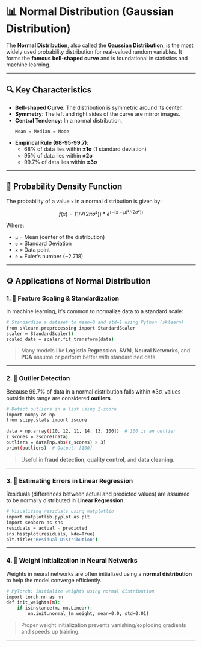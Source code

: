 # 📊 Normal Distribution (Gaussian Distribution)

The **Normal Distribution**, also called the **Gaussian Distribution**, is the most widely used probability distribution for real-valued random variables. It forms the **famous bell-shaped curve** and is foundational in statistics and machine learning.

---

## 🔍 Key Characteristics

- **Bell-shaped Curve**: The distribution is symmetric around its center.
- **Symmetry**: The left and right sides of the curve are mirror images.
- **Central Tendency**: In a normal distribution,
  ```
  Mean = Median = Mode
  ```
- **Empirical Rule (68-95-99.7)**:
  - 68% of data lies within **±1σ** (1 standard deviation)
  - 95% of data lies within **±2σ**
  - 99.7% of data lies within **±3σ**

---

## 📐 Probability Density Function

The probability of a value `x` in a normal distribution is given by:

```math
f(x) = (1 / √(2πσ²)) * e^(-(x - μ)² / (2σ²))
```

Where:

- `μ` = Mean (center of the distribution)
- `σ` = Standard Deviation
- `x` = Data point
- `e` = Euler’s number (~2.718)

---

## ⚙️ Applications of Normal Distribution

### 1. 🧮 Feature Scaling & Standardization

In machine learning, it's common to normalize data to a standard scale:

```bash
# Standardize a dataset to mean=0 and std=1 using Python (sklearn)
from sklearn.preprocessing import StandardScaler
scaler = StandardScaler()
scaled_data = scaler.fit_transform(data)
```

> Many models like **Logistic Regression**, **SVM**, **Neural Networks**, and **PCA** assume or perform better with standardized data.

---

### 2. 🚨 Outlier Detection

Because 99.7% of data in a normal distribution falls within ±3σ, values outside this range are considered **outliers**.

```bash
# Detect outliers in a list using Z-score
import numpy as np
from scipy.stats import zscore

data = np.array([10, 12, 11, 14, 13, 100])  # 100 is an outlier
z_scores = zscore(data)
outliers = data[np.abs(z_scores) > 3]
print(outliers)  # Output: [100]
```

> Useful in **fraud detection**, **quality control**, and **data cleaning**.

---

### 3. 📏 Estimating Errors in Linear Regression

Residuals (differences between actual and predicted values) are assumed to be normally distributed in **Linear Regression**.

```bash
# Visualizing residuals using matplotlib
import matplotlib.pyplot as plt
import seaborn as sns
residuals = actual - predicted
sns.histplot(residuals, kde=True)
plt.title("Residual Distribution")
```

---

### 4. 🧠 Weight Initialization in Neural Networks

Weights in neural networks are often initialized using a **normal distribution** to help the model converge efficiently.

```bash
# PyTorch: Initialize weights using normal distribution
import torch.nn as nn
def init_weights(m):
    if isinstance(m, nn.Linear):
        nn.init.normal_(m.weight, mean=0.0, std=0.01)
```

> Proper weight initialization prevents vanishing/exploding gradients and speeds up training.

---
